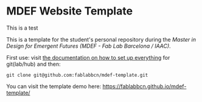 # MDEF Website Template

This is a test

This is a template for the student's personal repository during the _Master in Design for Emergent Futures (MDEF - Fab Lab Barcelona / IAAC)_.


First use: visit [the documentation on how to set up everything](https://fablabbcn-projects.gitlab.io/learning/fabacademy-local-docs/guides/code/gitsetup/) for git(lab/hub) and then:

```
git clone git@github.com:fablabbcn/mdef-template.git
```

You can visit the template demo here: https://fablabbcn.github.io/mdef-template/
